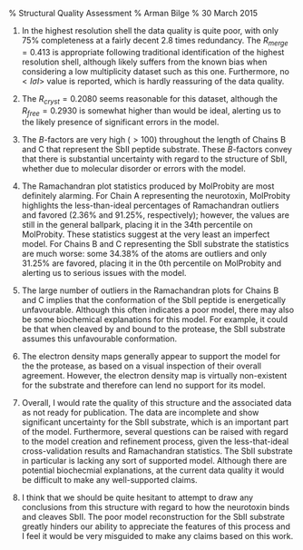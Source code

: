% Structural Quality Assessment
% Arman Bilge
% 30 March 2015

 1. In the highest resolution shell the data quality is quite poor, with only
    $75\%$ completeness at a fairly decent $2.8$ times redundancy.
    The $R_{merge} = 0.413$ is appropriate following traditional identification
    of the highest resolution shell, although likely suffers from the known
    bias when considering a low multiplicity dataset such as this one.
    Furthermore, no $<I\sigma I>$ value is reported, which is hardly reassuring
    of the data quality.

 2. The $R_{cryst} = 0.2080$ seems reasonable for this dataset, although the
    $R_{free} = 0.2930$ is somewhat higher than would be ideal, alerting us to
    the likely presence of significant errors in the model.

 3. The $B$-factors are very high ($>100$) throughout the length of Chains B
    and C that represent the SbII peptide substrate. These $B$-factors convey
    that there is substantial uncertainty with regard to the structure of SbII,
    whether due to molecular disorder or errors with the model.

 4. The Ramachandran plot statistics produced by MolProbity are most definitely
    alarming. For Chain A representing the neurotoxin, MolProbity highlights
    the less-than-ideal percentages of Ramachandran outliers and favored
    ($2.36\%$ and $91.25\%$, respectively); however, the values are still in
    the general ballpark, placing it in the 34th percentile on MolProbity.
    These statistics suggest at the very least an imperfect model.
    For Chains B and C representing the SbII substrate the statistics are much
    worse: some $34.38\%$ of the atoms are outliers and only $31.25\%$ are
    favored, placing it in the 0th percentile on MolProbity and alerting us to
    serious issues with the model.

 5. The large number of outliers in the Ramachandran plots for Chains B and C
    implies that the conformation of the SbII peptide is energetically
    unfavourable. Although this often indicates a poor model, there may also be
    some biochemical explanations for this model. For example, it could be that
    when cleaved by and bound to the protease, the SbII substrate assumes
    this unfavourable conformation.

 6. The electron density maps generally appear to support the model for the
    the protease, as based on a visual inspection of their overall agreement.
    However, the electron density map is virtually non-existent for the
    substrate and therefore can lend no support for its model.

 7. Overall, I would rate the quality of this structure and the associated data
    as not ready for publication. The data are incomplete and show significant
    uncertainty for the SbII substrate, which is an important part of the model.
    Furthermore, several questions can be raised with regard to the model
    creation and refinement process, given the less-that-ideal cross-validation
    results and Ramachandran statistics. The SbII substrate in particular is
    lacking any sort of supported model. Although there are potential biochecmial
    explanations, at the current data quality it would be difficult to make any
    well-supported claims.

 8. I think that we should be quite hesitant to attempt to draw any conclusions
    from this structure with regard to how the neurotoxin binds and cleaves SbII.
    The poor model reconstruction for the SbII substrate greatly hinders our
    ability to appreciate the features of this process and I feel
    it would be very misguided to make any claims based on this work.
